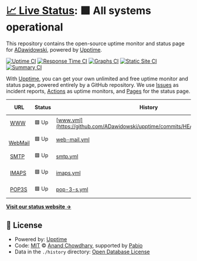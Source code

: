 # [📈 Live Status](https://ADawidowski.github.io/upptime): <!--live status--> **🟩 All systems operational**

This repository contains the open-source uptime monitor and status page for [ADawidowski](https://ADawidowski.github.io/upptime), powered by [Upptime](https://github.com/upptime/upptime).

[![Uptime CI](https://github.com/ADawidowski/upptime/workflows/Uptime%20CI/badge.svg)](https://github.com/ADawidowski/upptime/actions?query=workflow%3A%22Uptime+CI%22)
[![Response Time CI](https://github.com/ADawidowski/upptime/workflows/Response%20Time%20CI/badge.svg)](https://github.com/ADawidowski/upptime/actions?query=workflow%3A%22Response+Time+CI%22)
[![Graphs CI](https://github.com/ADawidowski/upptime/workflows/Graphs%20CI/badge.svg)](https://github.com/ADawidowski/upptime/actions?query=workflow%3A%22Graphs+CI%22)
[![Static Site CI](https://github.com/ADawidowski/upptime/workflows/Static%20Site%20CI/badge.svg)](https://github.com/ADawidowski/upptime/actions?query=workflow%3A%22Static+Site+CI%22)
[![Summary CI](https://github.com/ADawidowski/upptime/workflows/Summary%20CI/badge.svg)](https://github.com/ADawidowski/upptime/actions?query=workflow%3A%22Summary+CI%22)

With [Upptime](https://upptime.js.org), you can get your own unlimited and free uptime monitor and status page, powered entirely by a GitHub repository. We use [Issues](https://github.com/ADawidowski/upptime/issues) as incident reports, [Actions](https://github.com/ADawidowski/upptime/actions) as uptime monitors, and [Pages](https://ADawidowski.github.io/upptime) for the status page.

<!--start: status pages-->
<!-- This summary is generated by Upptime (https://github.com/upptime/upptime) -->
<!-- Do not edit this manually, your changes will be overwritten -->
<!-- prettier-ignore -->
| URL | Status | History | Response Time | Uptime |
| --- | ------ | ------- | ------------- | ------ |
| <img alt="" src="https://icons.duckduckgo.com/ip3/oomkill.net.ico" height="13"> [WWW](https://oomkill.net) | 🟩 Up | [www.yml](https://github.com/ADawidowski/upptime/commits/HEAD/history/www.yml) | <details><summary><img alt="Response time graph" src="./graphs/www/response-time-week.png" height="20"> 1607ms</summary><br><a href="https://ADawidowski.github.io/upptime/history/www"><img alt="Response time 1181" src="https://img.shields.io/endpoint?url=https%3A%2F%2Fraw.githubusercontent.com%2FADawidowski%2Fupptime%2FHEAD%2Fapi%2Fwww%2Fresponse-time.json"></a><br><a href="https://ADawidowski.github.io/upptime/history/www"><img alt="24-hour response time 3079" src="https://img.shields.io/endpoint?url=https%3A%2F%2Fraw.githubusercontent.com%2FADawidowski%2Fupptime%2FHEAD%2Fapi%2Fwww%2Fresponse-time-day.json"></a><br><a href="https://ADawidowski.github.io/upptime/history/www"><img alt="7-day response time 1607" src="https://img.shields.io/endpoint?url=https%3A%2F%2Fraw.githubusercontent.com%2FADawidowski%2Fupptime%2FHEAD%2Fapi%2Fwww%2Fresponse-time-week.json"></a><br><a href="https://ADawidowski.github.io/upptime/history/www"><img alt="30-day response time 1333" src="https://img.shields.io/endpoint?url=https%3A%2F%2Fraw.githubusercontent.com%2FADawidowski%2Fupptime%2FHEAD%2Fapi%2Fwww%2Fresponse-time-month.json"></a><br><a href="https://ADawidowski.github.io/upptime/history/www"><img alt="1-year response time 1181" src="https://img.shields.io/endpoint?url=https%3A%2F%2Fraw.githubusercontent.com%2FADawidowski%2Fupptime%2FHEAD%2Fapi%2Fwww%2Fresponse-time-year.json"></a></details> | <details><summary><a href="https://ADawidowski.github.io/upptime/history/www">98.11%</a></summary><a href="https://ADawidowski.github.io/upptime/history/www"><img alt="All-time uptime 99.75%" src="https://img.shields.io/endpoint?url=https%3A%2F%2Fraw.githubusercontent.com%2FADawidowski%2Fupptime%2FHEAD%2Fapi%2Fwww%2Fuptime.json"></a><br><a href="https://ADawidowski.github.io/upptime/history/www"><img alt="24-hour uptime 86.76%" src="https://img.shields.io/endpoint?url=https%3A%2F%2Fraw.githubusercontent.com%2FADawidowski%2Fupptime%2FHEAD%2Fapi%2Fwww%2Fuptime-day.json"></a><br><a href="https://ADawidowski.github.io/upptime/history/www"><img alt="7-day uptime 98.11%" src="https://img.shields.io/endpoint?url=https%3A%2F%2Fraw.githubusercontent.com%2FADawidowski%2Fupptime%2FHEAD%2Fapi%2Fwww%2Fuptime-week.json"></a><br><a href="https://ADawidowski.github.io/upptime/history/www"><img alt="30-day uptime 99.56%" src="https://img.shields.io/endpoint?url=https%3A%2F%2Fraw.githubusercontent.com%2FADawidowski%2Fupptime%2FHEAD%2Fapi%2Fwww%2Fuptime-month.json"></a><br><a href="https://ADawidowski.github.io/upptime/history/www"><img alt="1-year uptime 99.75%" src="https://img.shields.io/endpoint?url=https%3A%2F%2Fraw.githubusercontent.com%2FADawidowski%2Fupptime%2FHEAD%2Fapi%2Fwww%2Fuptime-year.json"></a></details>
| <img alt="" src="https://icons.duckduckgo.com/ip3/mail.oomkill.net.ico" height="13"> [WebMail](https://mail.oomkill.net/rc) | 🟩 Up | [web-mail.yml](https://github.com/ADawidowski/upptime/commits/HEAD/history/web-mail.yml) | <details><summary><img alt="Response time graph" src="./graphs/web-mail/response-time-week.png" height="20"> 1534ms</summary><br><a href="https://ADawidowski.github.io/upptime/history/web-mail"><img alt="Response time 1110" src="https://img.shields.io/endpoint?url=https%3A%2F%2Fraw.githubusercontent.com%2FADawidowski%2Fupptime%2FHEAD%2Fapi%2Fweb-mail%2Fresponse-time.json"></a><br><a href="https://ADawidowski.github.io/upptime/history/web-mail"><img alt="24-hour response time 3121" src="https://img.shields.io/endpoint?url=https%3A%2F%2Fraw.githubusercontent.com%2FADawidowski%2Fupptime%2FHEAD%2Fapi%2Fweb-mail%2Fresponse-time-day.json"></a><br><a href="https://ADawidowski.github.io/upptime/history/web-mail"><img alt="7-day response time 1534" src="https://img.shields.io/endpoint?url=https%3A%2F%2Fraw.githubusercontent.com%2FADawidowski%2Fupptime%2FHEAD%2Fapi%2Fweb-mail%2Fresponse-time-week.json"></a><br><a href="https://ADawidowski.github.io/upptime/history/web-mail"><img alt="30-day response time 1354" src="https://img.shields.io/endpoint?url=https%3A%2F%2Fraw.githubusercontent.com%2FADawidowski%2Fupptime%2FHEAD%2Fapi%2Fweb-mail%2Fresponse-time-month.json"></a><br><a href="https://ADawidowski.github.io/upptime/history/web-mail"><img alt="1-year response time 1110" src="https://img.shields.io/endpoint?url=https%3A%2F%2Fraw.githubusercontent.com%2FADawidowski%2Fupptime%2FHEAD%2Fapi%2Fweb-mail%2Fresponse-time-year.json"></a></details> | <details><summary><a href="https://ADawidowski.github.io/upptime/history/web-mail">98.11%</a></summary><a href="https://ADawidowski.github.io/upptime/history/web-mail"><img alt="All-time uptime 99.73%" src="https://img.shields.io/endpoint?url=https%3A%2F%2Fraw.githubusercontent.com%2FADawidowski%2Fupptime%2FHEAD%2Fapi%2Fweb-mail%2Fuptime.json"></a><br><a href="https://ADawidowski.github.io/upptime/history/web-mail"><img alt="24-hour uptime 86.79%" src="https://img.shields.io/endpoint?url=https%3A%2F%2Fraw.githubusercontent.com%2FADawidowski%2Fupptime%2FHEAD%2Fapi%2Fweb-mail%2Fuptime-day.json"></a><br><a href="https://ADawidowski.github.io/upptime/history/web-mail"><img alt="7-day uptime 98.11%" src="https://img.shields.io/endpoint?url=https%3A%2F%2Fraw.githubusercontent.com%2FADawidowski%2Fupptime%2FHEAD%2Fapi%2Fweb-mail%2Fuptime-week.json"></a><br><a href="https://ADawidowski.github.io/upptime/history/web-mail"><img alt="30-day uptime 99.57%" src="https://img.shields.io/endpoint?url=https%3A%2F%2Fraw.githubusercontent.com%2FADawidowski%2Fupptime%2FHEAD%2Fapi%2Fweb-mail%2Fuptime-month.json"></a><br><a href="https://ADawidowski.github.io/upptime/history/web-mail"><img alt="1-year uptime 99.73%" src="https://img.shields.io/endpoint?url=https%3A%2F%2Fraw.githubusercontent.com%2FADawidowski%2Fupptime%2FHEAD%2Fapi%2Fweb-mail%2Fuptime-year.json"></a></details>
| <img alt="" src="https://icons.duckduckgo.com/ip3/null.ico" height="13"> [SMTP](mail.oomkill.net) | 🟩 Up | [smtp.yml](https://github.com/ADawidowski/upptime/commits/HEAD/history/smtp.yml) | <details><summary><img alt="Response time graph" src="./graphs/smtp/response-time-week.png" height="20"> 151ms</summary><br><a href="https://ADawidowski.github.io/upptime/history/smtp"><img alt="Response time 149" src="https://img.shields.io/endpoint?url=https%3A%2F%2Fraw.githubusercontent.com%2FADawidowski%2Fupptime%2FHEAD%2Fapi%2Fsmtp%2Fresponse-time.json"></a><br><a href="https://ADawidowski.github.io/upptime/history/smtp"><img alt="24-hour response time 130" src="https://img.shields.io/endpoint?url=https%3A%2F%2Fraw.githubusercontent.com%2FADawidowski%2Fupptime%2FHEAD%2Fapi%2Fsmtp%2Fresponse-time-day.json"></a><br><a href="https://ADawidowski.github.io/upptime/history/smtp"><img alt="7-day response time 151" src="https://img.shields.io/endpoint?url=https%3A%2F%2Fraw.githubusercontent.com%2FADawidowski%2Fupptime%2FHEAD%2Fapi%2Fsmtp%2Fresponse-time-week.json"></a><br><a href="https://ADawidowski.github.io/upptime/history/smtp"><img alt="30-day response time 150" src="https://img.shields.io/endpoint?url=https%3A%2F%2Fraw.githubusercontent.com%2FADawidowski%2Fupptime%2FHEAD%2Fapi%2Fsmtp%2Fresponse-time-month.json"></a><br><a href="https://ADawidowski.github.io/upptime/history/smtp"><img alt="1-year response time 149" src="https://img.shields.io/endpoint?url=https%3A%2F%2Fraw.githubusercontent.com%2FADawidowski%2Fupptime%2FHEAD%2Fapi%2Fsmtp%2Fresponse-time-year.json"></a></details> | <details><summary><a href="https://ADawidowski.github.io/upptime/history/smtp">98.13%</a></summary><a href="https://ADawidowski.github.io/upptime/history/smtp"><img alt="All-time uptime 99.76%" src="https://img.shields.io/endpoint?url=https%3A%2F%2Fraw.githubusercontent.com%2FADawidowski%2Fupptime%2FHEAD%2Fapi%2Fsmtp%2Fuptime.json"></a><br><a href="https://ADawidowski.github.io/upptime/history/smtp"><img alt="24-hour uptime 86.88%" src="https://img.shields.io/endpoint?url=https%3A%2F%2Fraw.githubusercontent.com%2FADawidowski%2Fupptime%2FHEAD%2Fapi%2Fsmtp%2Fuptime-day.json"></a><br><a href="https://ADawidowski.github.io/upptime/history/smtp"><img alt="7-day uptime 98.13%" src="https://img.shields.io/endpoint?url=https%3A%2F%2Fraw.githubusercontent.com%2FADawidowski%2Fupptime%2FHEAD%2Fapi%2Fsmtp%2Fuptime-week.json"></a><br><a href="https://ADawidowski.github.io/upptime/history/smtp"><img alt="30-day uptime 99.57%" src="https://img.shields.io/endpoint?url=https%3A%2F%2Fraw.githubusercontent.com%2FADawidowski%2Fupptime%2FHEAD%2Fapi%2Fsmtp%2Fuptime-month.json"></a><br><a href="https://ADawidowski.github.io/upptime/history/smtp"><img alt="1-year uptime 99.76%" src="https://img.shields.io/endpoint?url=https%3A%2F%2Fraw.githubusercontent.com%2FADawidowski%2Fupptime%2FHEAD%2Fapi%2Fsmtp%2Fuptime-year.json"></a></details>
| <img alt="" src="https://icons.duckduckgo.com/ip3/null.ico" height="13"> [IMAPS](mail.oomkill.net) | 🟩 Up | [imaps.yml](https://github.com/ADawidowski/upptime/commits/HEAD/history/imaps.yml) | <details><summary><img alt="Response time graph" src="./graphs/imaps/response-time-week.png" height="20"> 281ms</summary><br><a href="https://ADawidowski.github.io/upptime/history/imaps"><img alt="Response time 162" src="https://img.shields.io/endpoint?url=https%3A%2F%2Fraw.githubusercontent.com%2FADawidowski%2Fupptime%2FHEAD%2Fapi%2Fimaps%2Fresponse-time.json"></a><br><a href="https://ADawidowski.github.io/upptime/history/imaps"><img alt="24-hour response time 652" src="https://img.shields.io/endpoint?url=https%3A%2F%2Fraw.githubusercontent.com%2FADawidowski%2Fupptime%2FHEAD%2Fapi%2Fimaps%2Fresponse-time-day.json"></a><br><a href="https://ADawidowski.github.io/upptime/history/imaps"><img alt="7-day response time 281" src="https://img.shields.io/endpoint?url=https%3A%2F%2Fraw.githubusercontent.com%2FADawidowski%2Fupptime%2FHEAD%2Fapi%2Fimaps%2Fresponse-time-week.json"></a><br><a href="https://ADawidowski.github.io/upptime/history/imaps"><img alt="30-day response time 181" src="https://img.shields.io/endpoint?url=https%3A%2F%2Fraw.githubusercontent.com%2FADawidowski%2Fupptime%2FHEAD%2Fapi%2Fimaps%2Fresponse-time-month.json"></a><br><a href="https://ADawidowski.github.io/upptime/history/imaps"><img alt="1-year response time 162" src="https://img.shields.io/endpoint?url=https%3A%2F%2Fraw.githubusercontent.com%2FADawidowski%2Fupptime%2FHEAD%2Fapi%2Fimaps%2Fresponse-time-year.json"></a></details> | <details><summary><a href="https://ADawidowski.github.io/upptime/history/imaps">98.37%</a></summary><a href="https://ADawidowski.github.io/upptime/history/imaps"><img alt="All-time uptime 99.78%" src="https://img.shields.io/endpoint?url=https%3A%2F%2Fraw.githubusercontent.com%2FADawidowski%2Fupptime%2FHEAD%2Fapi%2Fimaps%2Fuptime.json"></a><br><a href="https://ADawidowski.github.io/upptime/history/imaps"><img alt="24-hour uptime 88.59%" src="https://img.shields.io/endpoint?url=https%3A%2F%2Fraw.githubusercontent.com%2FADawidowski%2Fupptime%2FHEAD%2Fapi%2Fimaps%2Fuptime-day.json"></a><br><a href="https://ADawidowski.github.io/upptime/history/imaps"><img alt="7-day uptime 98.37%" src="https://img.shields.io/endpoint?url=https%3A%2F%2Fraw.githubusercontent.com%2FADawidowski%2Fupptime%2FHEAD%2Fapi%2Fimaps%2Fuptime-week.json"></a><br><a href="https://ADawidowski.github.io/upptime/history/imaps"><img alt="30-day uptime 99.62%" src="https://img.shields.io/endpoint?url=https%3A%2F%2Fraw.githubusercontent.com%2FADawidowski%2Fupptime%2FHEAD%2Fapi%2Fimaps%2Fuptime-month.json"></a><br><a href="https://ADawidowski.github.io/upptime/history/imaps"><img alt="1-year uptime 99.78%" src="https://img.shields.io/endpoint?url=https%3A%2F%2Fraw.githubusercontent.com%2FADawidowski%2Fupptime%2FHEAD%2Fapi%2Fimaps%2Fuptime-year.json"></a></details>
| <img alt="" src="https://icons.duckduckgo.com/ip3/null.ico" height="13"> [POP3S](mail.oomkill.net) | 🟩 Up | [pop-3-s.yml](https://github.com/ADawidowski/upptime/commits/HEAD/history/pop-3-s.yml) | <details><summary><img alt="Response time graph" src="./graphs/pop-3-s/response-time-week.png" height="20"> 191ms</summary><br><a href="https://ADawidowski.github.io/upptime/history/pop-3-s"><img alt="Response time 153" src="https://img.shields.io/endpoint?url=https%3A%2F%2Fraw.githubusercontent.com%2FADawidowski%2Fupptime%2FHEAD%2Fapi%2Fpop-3-s%2Fresponse-time.json"></a><br><a href="https://ADawidowski.github.io/upptime/history/pop-3-s"><img alt="24-hour response time 293" src="https://img.shields.io/endpoint?url=https%3A%2F%2Fraw.githubusercontent.com%2FADawidowski%2Fupptime%2FHEAD%2Fapi%2Fpop-3-s%2Fresponse-time-day.json"></a><br><a href="https://ADawidowski.github.io/upptime/history/pop-3-s"><img alt="7-day response time 191" src="https://img.shields.io/endpoint?url=https%3A%2F%2Fraw.githubusercontent.com%2FADawidowski%2Fupptime%2FHEAD%2Fapi%2Fpop-3-s%2Fresponse-time-week.json"></a><br><a href="https://ADawidowski.github.io/upptime/history/pop-3-s"><img alt="30-day response time 159" src="https://img.shields.io/endpoint?url=https%3A%2F%2Fraw.githubusercontent.com%2FADawidowski%2Fupptime%2FHEAD%2Fapi%2Fpop-3-s%2Fresponse-time-month.json"></a><br><a href="https://ADawidowski.github.io/upptime/history/pop-3-s"><img alt="1-year response time 153" src="https://img.shields.io/endpoint?url=https%3A%2F%2Fraw.githubusercontent.com%2FADawidowski%2Fupptime%2FHEAD%2Fapi%2Fpop-3-s%2Fresponse-time-year.json"></a></details> | <details><summary><a href="https://ADawidowski.github.io/upptime/history/pop-3-s">98.38%</a></summary><a href="https://ADawidowski.github.io/upptime/history/pop-3-s"><img alt="All-time uptime 99.78%" src="https://img.shields.io/endpoint?url=https%3A%2F%2Fraw.githubusercontent.com%2FADawidowski%2Fupptime%2FHEAD%2Fapi%2Fpop-3-s%2Fuptime.json"></a><br><a href="https://ADawidowski.github.io/upptime/history/pop-3-s"><img alt="24-hour uptime 88.68%" src="https://img.shields.io/endpoint?url=https%3A%2F%2Fraw.githubusercontent.com%2FADawidowski%2Fupptime%2FHEAD%2Fapi%2Fpop-3-s%2Fuptime-day.json"></a><br><a href="https://ADawidowski.github.io/upptime/history/pop-3-s"><img alt="7-day uptime 98.38%" src="https://img.shields.io/endpoint?url=https%3A%2F%2Fraw.githubusercontent.com%2FADawidowski%2Fupptime%2FHEAD%2Fapi%2Fpop-3-s%2Fuptime-week.json"></a><br><a href="https://ADawidowski.github.io/upptime/history/pop-3-s"><img alt="30-day uptime 99.63%" src="https://img.shields.io/endpoint?url=https%3A%2F%2Fraw.githubusercontent.com%2FADawidowski%2Fupptime%2FHEAD%2Fapi%2Fpop-3-s%2Fuptime-month.json"></a><br><a href="https://ADawidowski.github.io/upptime/history/pop-3-s"><img alt="1-year uptime 99.78%" src="https://img.shields.io/endpoint?url=https%3A%2F%2Fraw.githubusercontent.com%2FADawidowski%2Fupptime%2FHEAD%2Fapi%2Fpop-3-s%2Fuptime-year.json"></a></details>

<!--end: status pages-->

[**Visit our status website →**](https://ADawidowski.github.io/upptime)

## 📄 License

- Powered by: [Upptime](https://github.com/upptime/upptime)
- Code: [MIT](./LICENSE) © [Anand Chowdhary](https://anandchowdhary.com), supported by [Pabio](https://pabio.com)
- Data in the `./history` directory: [Open Database License](https://opendatacommons.org/licenses/odbl/1-0/)
